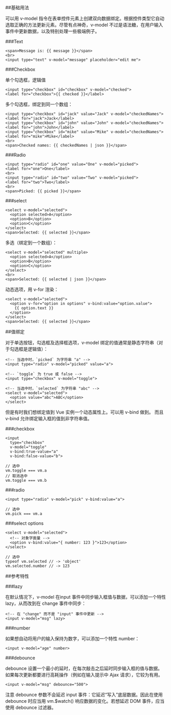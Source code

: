 ##基础用法

可以用 v-model 指令在表单控件元素上创建双向数据绑定。根据控件类型它自动选取正确的方法更新元素。尽管有点神奇，v-model 不过是语法糖，在用户输入事件中更新数据，以及特别处理一些极端例子。

###Text

    <span>Message is: {{ message }}</span>
    <br>
    <input type="text" v-model="message" placeholder="edit me">

###Checkbox

单个勾选框，逻辑值

    <input type="checkbox" id="checkbox" v-model="checked">
    <label for="checkbox">{{ checked }}</label>

多个勾选框，绑定到同一个数组：

    <input type="checkbox" id="jack" value="Jack" v-model="checkedNames">
    <label for="jack">Jack</label>
    <input type="checkbox" id="john" value="John" v-model="checkedNames">
    <label for="john">John</label>
    <input type="checkbox" id="mike" value="Mike" v-model="checkedNames">
    <label for="mike">Mike</label>
    <br>
    <span>Checked names: {{ checkedNames | json }}</span>

###Radio

    <input type="radio" id="one" value="One" v-model="picked">
    <label for="one">One</label>
    <br>
    <input type="radio" id="two" value="Two" v-model="picked">
    <label for="two">Two</label>
    <br>
    <span>Picked: {{ picked }}</span>

###select

    <select v-model="selected">
      <option selected>A</option>
      <option>B</option>
      <option>C</option>
    </select>
    <span>Selected: {{ selected }}</span>

多选（绑定到一个数组）：

    <select v-model="selected" multiple>
      <option selected>A</option>
      <option>B</option>
      <option>C</option>
    </select>
    <br>
    <span>Selected: {{ selected | json }}</span>

动态选项，用 v-for 渲染：

    <select v-model="selected">
      <option v-for="option in options" v-bind:value="option.value">
        {{ option.text }}
      </option>
    </select>
    <span>Selected: {{ selected }}</span>

##值绑定

对于单选按钮，勾选框及选择框选项，v-model 绑定的值通常是静态字符串（对于勾选框是逻辑值）：


    <!-- 当选中时，`picked` 为字符串 "a" -->
    <input type="radio" v-model="picked" value="a">

    <!-- `toggle` 为 true 或 false -->
    <input type="checkbox" v-model="toggle">

    <!-- 当选中时，`selected` 为字符串 "abc" -->
    <select v-model="selected">
      <option value="abc">ABC</option>
    </select>

但是有时我们想绑定值到 Vue 实例一个动态属性上。可以用 v-bind 做到。 而且 v-bind 允许绑定输入框的值到非字符串值。

###checkbox

    <input
      type="checkbox"
      v-model="toggle"
      v-bind:true-value="a"
      v-bind:false-value="b">

    // 选中
    vm.toggle === vm.a
    // 取消选中
    vm.toggle === vm.b

###radio

    <input type="radio" v-model="pick" v-bind:value="a">

    // 选中
    vm.pick === vm.a

###select options

    <select v-model="selected">
      <!-- 对象字面量 -->
      <option v-bind:value="{ number: 123 }">123</option>
    </select>

    // 选中
    typeof vm.selected // -> 'object'
    vm.selected.number // -> 123

##参考特性

###lazy

在默认情况下，v-model 在input 事件中同步输入框值与数据，可以添加一个特性 lazy，从而改到在 change 事件中同步：

    <!-- 在 "change" 而不是 "input" 事件中更新 -->
    <input v-model="msg" lazy>

###number

如果想自动将用户的输入保持为数字，可以添加一个特性 number：

    <input v-model="age" number>

###debounce

debounce 设置一个最小的延时，在每次敲击之后延时同步输入框的值与数据。如果每次更新都要进行高耗操作（例如在输入提示中 Ajax 请求），它较为有用。

    <input v-model="msg" debounce="500">

注意 debounce 参数不会延迟 input 事件：它延迟“写入”底层数据。因此在使用 debounce 时应当用 vm.$watch() 响应数据的变化。若想延迟 DOM 事件，应当使用 debounce 过滤器。